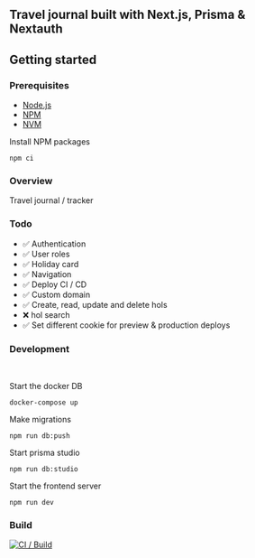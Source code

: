 ## Travel journal built with Next.js, Prisma & Nextauth

## Getting started

### Prerequisites

- [Node.js](https://nodejs.org/en/)
- [NPM](https://npmjs.com)
- [NVM](https://github.com/nvm-sh/nvm)

Install NPM packages

```
npm ci
```


### Overview

Travel journal / tracker

### Todo

-  ✅ Authentication
-  ✅ User roles
-  ✅ Holiday card
-  ✅ Navigation
-  ✅ Deploy CI / CD
-  ✅ Custom domain
-  ✅ Create, read, update and delete hols
-  ❌ hol search
-  ✅ Set different cookie for preview & production deploys

### Development

<br />

Start the docker DB

```
docker-compose up
```

Make migrations

```
npm run db:push
```

Start prisma studio

```
npm run db:studio
```

Start the frontend server

```
npm run dev
```


### Build

[![CI / Build](https://github.com/luke-h1/travelio/actions/workflows/build.yml/badge.svg)](https://github.com/luke-h1/travelio/actions/workflows/build.yml)

